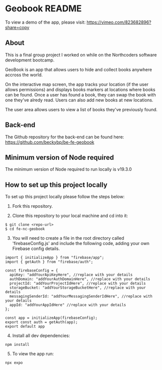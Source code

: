 # Geobook README

To view a demo of the app, please visit: https://vimeo.com/823682896?share=copy

## About

This is a final group project I worked on while on the Northcoders software development bootcamp.

GeoBook is an app that allows users to hide and collect books anywhere accross the world.

On the interactive map screen, the app tracks your location (if the user allows permissions) and displays books markers at locations where books can be found. Once a user has found a book, they can swap the book with one they've alredy read. Users can also add new books at new locations.

The user area allows users to view a list of books they've previously found.

## Back-end

The Github repository for the back-end can be found here:
https://github.com/beckybp/be-fe-geobook

## Minimum version of Node required

The minimum version of Node required to run locally is v19.3.0

## How to set up this project locally

To set up this project locally please follow the steps below:

1. Fork this repository.

2. Clone this repository to your local machine and cd into it:
```
$ git clone <repo-url>
$ cd fe-nc-geobook
```
3. You will need to create a file in the root directory called 'firebaseConfig.js' and include the following code, adding your own Firebase config details.
```
import { initializeApp } from "firebase/app";
import { getAuth } from "firebase/auth";

const firebaseConfig = {
  apiKey: "addYourApiKeyHere", //replace with your details
  authDomain: "addYourAuthDomainHere", //replace with your details
  projectId: "addYourProjectIdHere", //replace with your details
  storageBucket: "addYourStorageBucketHere", //replace with your details
  messagingSenderId: "addYourMessagingSenderIdHere", //replace with your details
  appId: "addYourAppIdHere" //replace with your details
};

const app = initializeApp(firebaseConfig);
export const auth = getAuth(app);
export default app
```

4. Install all dev dependencies:
```
npm install
```

5. To view the app run:
```
npx expo
```
